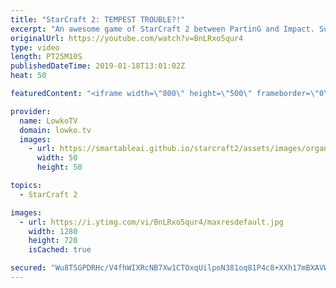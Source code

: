 ```yaml
---
title: "StarCraft 2: TEMPEST TROUBLE?!"
excerpt: "An awesome game of StarCraft 2 between PartinG and Impact. Subscribe for more videos: http://lowko.tv/youtube New ladder maps & balance changes: https://goo.gl/xhuaiN  In this match I give commentary to a professional match of Zerg vs Protoss in StarCraft 2. PartinG decides to rush out Tempests, which"
originalUrl: https://youtube.com/watch?v=BnLRxo5qur4
type: video
length: PT25M10S
publishedDateTime: 2019-01-18T13:01:02Z
heat: 50

featuredContent: "<iframe width=\"800\" height=\"500\" frameborder=\"0\" src=\"https://www.youtube.com/embed/BnLRxo5qur4\" allow=\"accelerometer; autoplay; encrypted-media; gyroscope; picture-in-picture\" allowfullscreen></iframe>"

provider:
  name: LowkoTV
  domain: lowko.tv
  images:
    - url: https://smartableai.github.io/starcraft2/assets/images/organizations/lowko.tv-50x50.jpg
      width: 50
      height: 50

topics:
  - StarCraft 2

images:
  - url: https://i.ytimg.com/vi/BnLRxo5qur4/maxresdefault.jpg
    width: 1280
    height: 720
    isCached: true

secured: "Wu8TSGPDRHc/V4fhWIXRcNB7Xw1CTOxqUilpoN381oq81P4c8+XXh17mBXAVWw4Fx95OeHMUbQkDx1F9xG395rRrIWciWUaN4SviUGyMaRrUBiRs9EZJcx+wj5XJ/eihnon1hQcYVcQ9U8t86wpFw7kkjboXtFwrqoCTSAKn9rHyP1KIhDRGL8GthLHkusszfkWn/ToK/hh4X6YjI/rvPjzGjD6zu1oLHT4guaMnW63C5t78UOkAOfG0nHJzZYPp114Tqx6YnZCA9fZVmFPDeGoDbJwuO8My3s9Fet5kD8FVU7BDvlMSfTQEDJwc9iyOsCN/8E3Hcg6Mx+dq6+LcHPrr5KYCRnh6ce+xnNvdE57ZtjzALspFDnCKZpa7qjARBYRLvtDeQd1sCRhRgQx/lZBeIblGF64QbZigWfDtuHY=;++gJ+4hyjlmHJaEWrLtOuA=="
---
```



